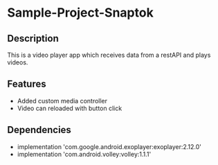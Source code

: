 # Sample-Project-Snaptok

## Description

This is a video player app which receives data from a restAPI and plays videos.

## Features

* Added custom media controller
* Video can reloaded with button click

## Dependencies

* implementation 'com.google.android.exoplayer:exoplayer:2.12.0'
*  implementation 'com.android.volley:volley:1.1.1'